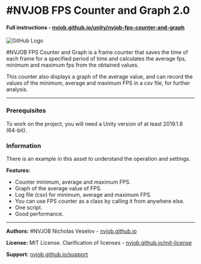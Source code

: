# #NVJOB FPS Counter and Graph 2.0
#### Full instructions - [nvjob.github.io/unity/nvjob-fps-counter-and-graph](https://nvjob.github.io/unity/nvjob-fps-counter-and-graph)

![GitHub Logo](https://nvjob.github.io/repo/unity%20assets/fps%20counter%20and%20graph/pic/5.jpg)

#NVJOB FPS Counter and Graph is a frame counter that saves the time of each frame for a specified period of time and calculates the average fps, minimum and maximum fps from the obtained values.

This counter also displays a graph of the average value, and can record the values ​​of the minimum, average and maximum FPS in a csv file, for further analysis.

-------------------------------------------------------------------

### Prerequisites
To work on the project, you will need a Unity version of at least 2019.1.8 (64-bit).

### Information
There is an example in this asset to understand the operation and settings.

<strong>Features:</strong>
- Counter minimum, average and maximum FPS.<br>
- Graph of the average value of FPS.<br>
- Log file (csv) for minimum, average and maximum FPS.<br>
- You can use FPS counter as a class by calling it from anywhere else.<br>
- One script.<br>
- Good performance.


-------------------------------------------------------------------

**Authors:** #NVJOB Nicholas Veselov - [nvjob.github.io](https://nvjob.github.io)

**License:** MIT License. Clarification of licenses - [nvjob.github.io/mit-license](https://nvjob.github.io/mit-license)

**Support:** [nvjob.github.io/support](https://nvjob.github.io/support)
